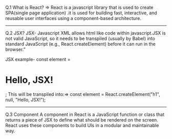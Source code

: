 Q.1 What is React?
=> React is a javascript library that is used to create SPA(single page application) .it is used for building fast, interactive, and reusable user interfaces using a component-based architecture.

---

Q.2 JSX?
JSX- Javascript XML allows html like code within javascript.JSX is not valid JavaScript, so it needs to be transpiled (usually by Babel) into standard JavaScript (e.g., React.createElement) before it can run in the browser.”

JSX example- const element = <h1>Hello, JSX!</h1>;
This will be transpiled into:=> const element = React.createElement("h1", null, "Hello, JSX!");

---

Q.3 Component
A component in React is a JavaScript function or class that returns a piece of JSX to define what should be rendered on the screen. React uses these components to build UIs in a modular and maintainable way.
